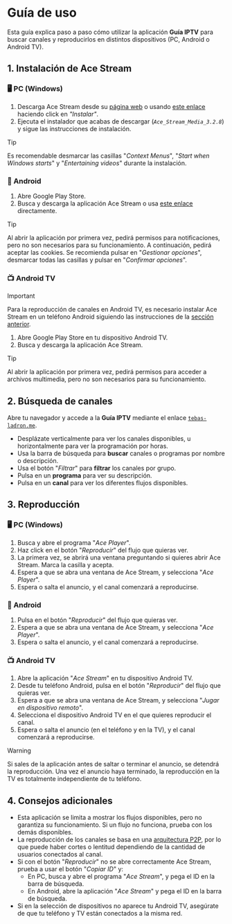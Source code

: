 # Guía de uso

Esta guía explica paso a paso cómo utilizar la aplicación **Guía IPTV**  para buscar canales y reproducirlos en distintos dispositivos (PC, Android o Android TV).

## 1. Instalación de Ace Stream

### 🖥️ PC (Windows)

1. Descarga Ace Stream desde su [página web](https://www.acestream.org) o usando [este enlace](https://www.acestream.org/?page=products) haciendo click en *"Instalar"*.
2. Ejecuta el instalador que acabas de descargar (*`Ace_Stream_Media_3.2.8`*) y sigue las instrucciones de instalación.

> [!TIP]
> Es recomendable desmarcar las casillas "*Context Menus*", "*Start when Windows starts*" y "*Entertaining videos*" durante la instalación.

### 📱 Android

1. Abre Google Play Store.
2. Busca y descarga la aplicación Ace Stream o usa [este enlace](https://play.google.com/store/apps/details?id=org.acestream.node) directamente.

> [!TIP]
> Al abrir la aplicación por primera vez, pedirá permisos para notificaciones, pero no son necesarios para su funcionamiento. A continuación, pedirá aceptar las cookies. Se recomienda pulsar en "*Gestionar opciones*", desmarcar todas las casillas y pulsar en "*Confirmar opciones*".

### 📺 Android TV

> [!IMPORTANT]
> Para la reproducción de canales en Android TV, es necesario instalar Ace Stream en un teléfono Android siguiendo las instrucciones de la [sección anterior](#📱-android).

1. Abre Google Play Store en tu dispositivo Android TV.
2. Busca y descarga la aplicación Ace Stream.

> [!TIP]
> Al abrir la aplicación por primera vez, pedirá permisos para acceder a archivos multimedia, pero no son necesarios para su funcionamiento.

## 2. Búsqueda de canales

Abre tu navegador y accede a la **Guía IPTV** mediante el enlace [`tebas-ladron.me`](https://tebas-ladron.me).

- Desplázate verticalmente para ver los canales disponibles, u horizontalmente para ver la programación por horas.
- Usa la barra de búsqueda para **buscar** canales o programas por nombre o descripción.
- Usa el botón "*Filtrar*" para **filtrar** los canales por grupo.
- Pulsa en un **programa** para ver su descripción.
- Pulsa en un **canal** para ver los diferentes flujos disponibles.

## 3. Reproducción

### 🖥️ PC (Windows)

1. Busca y abre el programa "*Ace Player*".
2. Haz click en el botón "*Reproducir*" del flujo que quieras ver.
3. La primera vez, se abrirá una ventana preguntando si quieres abrir Ace Stream. Marca la casilla y acepta.
4. Espera a que se abra una ventana de Ace Stream, y selecciona "*Ace Player*".
5. Espera o salta el anuncio, y el canal comenzará a reproducirse.

### 📱 Android

1. Pulsa en el botón "*Reproducir*" del flujo que quieras ver.
2. Espera a que se abra una ventana de Ace Stream, y selecciona "*Ace Player*".
3. Espera o salta el anuncio, y el canal comenzará a reproducirse.

### 📺 Android TV

1. Abre la aplicación "*Ace Stream*" en tu dispositivo Android TV.
2. Desde tu teléfono Android, pulsa en el botón "*Reproducir*" del flujo que quieras ver.
3. Espera a que se abra una ventana de Ace Stream, y selecciona "*Jugar en dispositivo remoto*".
4. Selecciona el dispositivo Android TV en el que quieres reproducir el canal.
5. Espera o salta el anuncio (en el teléfono y en la TV), y el canal comenzará a reproducirse.

> [!WARNING]
> Si sales de la aplicación antes de saltar o terminar el anuncio, se detendrá la reproducción. Una vez el anuncio haya terminado, la reproducción en la TV es totalmente independiente de tu teléfono.

## 4. Consejos adicionales

- Esta aplicación se limita a mostrar los flujos disponibles, pero no garantiza su funcionamiento. Si un flujo no funciona, prueba con los demás disponibles.
- La reproducción de los canales se basa en una [arquitectura P2P](https://es.wikipedia.org/wiki/Peer-to-peer), por lo que puede haber cortes o lentitud dependiendo de la cantidad de usuarios conectados al canal.
- Si con el botón "*Reproducir*" no se abre correctamente Ace Stream, prueba a usar el botón "*Copiar ID*" y:
    - En PC, busca y abre el programa "*Ace Stream*", y pega el ID en la barra de búsqueda.
    - En Android, abre la aplicación "*Ace Stream*" y pega el ID en la barra de búsqueda.
- Si en la selección de dispositivos no aparece tu Android TV, asegúrate de que tu teléfono y TV están conectados a la misma red.